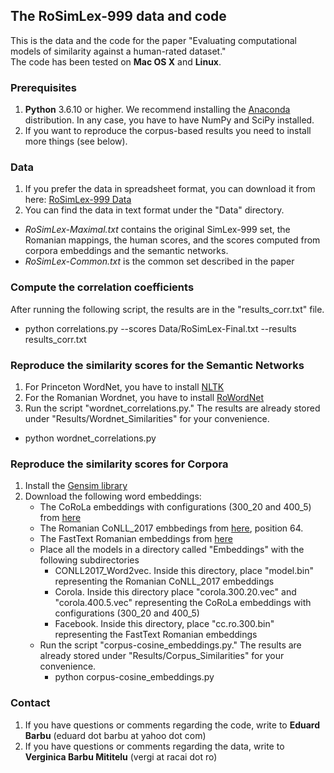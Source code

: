 ## The RoSimLex-999 data and code
This is the data and the code for the paper "Evaluating computational models of similarity against a human-rated dataset." \
The code has been tested on **Mac OS X** and **Linux**.

### Prerequisites
1. **Python** 3.6.10 or higher. We recommend installing the [Anaconda](https://www.anaconda.com/products/individual) distribution. 
In any case, you have to have NumPy and SciPy installed.
2. If you want to reproduce the corpus-based results you need to install more things (see below).

### Data
1. If you prefer the data in spreadsheet format, you can download it from here: [RoSimLex-999 Data](https://docs.google.com/spreadsheets/d/1QFNIVBmoLonLhr0mRO_jeTciIExD0X4Wa06XWAX5T5U/edit?usp=sharing)
2. You can find the data in text format under the "Data" directory. 
  - *RoSimLex-Maximal.txt*  contains the original SimLex-999 set, the Romanian mappings, 
the human scores, and the scores computed from corpora embeddings and the semantic networks.
  - *RoSimLex-Common.txt*  is the common set described in the paper

### Compute the correlation coefficients

After running the following script, the results are in the "results_corr.txt" file.
  - python correlations.py --scores Data/RoSimLex-Final.txt --results results_corr.txt

### Reproduce the similarity scores for the Semantic Networks
1. For Princeton WordNet, you have to install [NLTK](https://www.nltk.org/)
2. For the Romanian Wordnet, you have to install [RoWordNet](https://github.com/dumitrescustefan/RoWordNet)
3. Run the script "wordnet_correlations.py." The results are already stored under "Results/Wordnet_Similarities" for your convenience.
  - python wordnet_correlations.py
  
### Reproduce the similarity scores for Corpora
1. Install the [Gensim library](https://radimrehurek.com/gensim/) 
2. Download the following word embeddings:
   - The CoRoLa embeddings with configurations (300_20 and 400_5) from [here](http://89.38.230.23/word_embeddings/index.php)
   - The Romanian CoNLL_2017 embbedings from [here](http://vectors.nlpl.eu/repository/), position 64.
   - The FastText Romanian embeddings from [here](https://fasttext.cc/docs/en/crawl-vectors.html)
   - Place all the models in a directory called "Embeddings" with the following subdirectories
      - CONLL2017_Word2vec. Inside this directory, place "model.bin" representing the Romanian CoNLL_2017 embeddings
      - Corola. Inside this directory place  "corola.300.20.vec" and "corola.400.5.vec" representing the CoRoLa embeddings with configurations (300_20 and 400_5)
      - Facebook. Inside this directory, place "cc.ro.300.bin" representing the FastText Romanian embeddings
   - Run the script "corpus-cosine_embeddings.py." The results are already stored under "Results/Corpus_Similarities" for your convenience.
      - python corpus-cosine_embeddings.py

### Contact
   1. If you have questions or comments regarding the code, write to **Eduard Barbu** (eduard dot barbu at yahoo dot com)
   2. If you have questions or comments regarding the data, write to **Verginica Barbu Mititelu** (vergi at racai dot ro)
